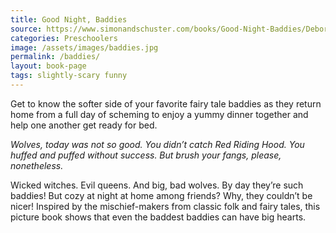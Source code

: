 ```yaml
---
title: Good Night, Baddies
source: https://www.simonandschuster.com/books/Good-Night-Baddies/Deborah-Underwood/9781481409841
categories: Preschoolers
image: /assets/images/baddies.jpg
permalink: /baddies/
layout: book-page
tags: slightly-scary funny
---
```


Get to know the softer side of your favorite fairy tale baddies as they return home from a full day of scheming to enjoy a yummy dinner together and help one another get ready for bed.

*Wolves, today was not so good.
You didn’t catch Red Riding Hood.
You huffed and puffed without success.
But brush your fangs, please, nonetheless.*

Wicked witches. Evil queens. And big, bad wolves. By day they’re such baddies! But cozy at night at home among friends? Why, they couldn’t be nicer! Inspired by the mischief-makers from classic folk and fairy tales, this picture book shows that even the baddest baddies can have big hearts.
